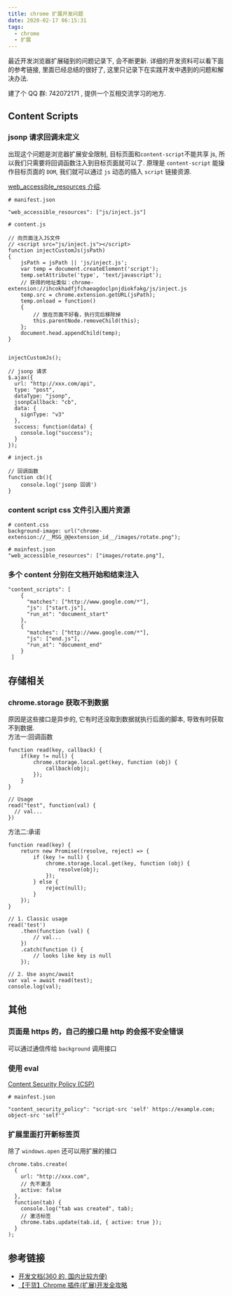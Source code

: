 ```yaml
---
title: chrome 扩展开发问题
date: 2020-02-17 06:15:31
tags:
  - chrome
  - 扩展
---
```


最近开发浏览器扩展碰到的问题记录下, 会不断更新. 详细的开发资料可以看下面的参考链接, 里面已经总结的很好了, 这里只记录下在实践开发中遇到的问题和解决办法.

建了个 QQ 群: 742072171 , 提供一个互相交流学习的地方.

## Content Scripts

### jsonp 请求回调未定义

出现这个问题是浏览器扩展安全限制, 目标页面和`content-script`不能共享 js, 所以我们只需要将回调函数注入到目标页面就可以了. 原理是 `content-script` 能操作目标页面的 `DOM`, 我们就可以通过 `js` 动态的插入 `script` 链接资源.

[web_accessible_resources 介绍](http://open.chrome.360.cn/extension_dev/manifest.html#web_accessible_resources).

```
# manifest.json

"web_accessible_resources": ["js/inject.js"]
```

```
# content.js

// 向页面注入JS文件
// <script src="js/inject.js"></script>
function injectCustomJs(jsPath)
{
    jsPath = jsPath || 'js/inject.js';
    var temp = document.createElement('script');
    temp.setAttribute('type', 'text/javascript');
    // 获得的地址类似：chrome-extension://ihcokhadfjfchaeagdoclpnjdiokfakg/js/inject.js
    temp.src = chrome.extension.getURL(jsPath);
    temp.onload = function()
    {
        // 放在页面不好看，执行完后移除掉
        this.parentNode.removeChild(this);
    };
    document.head.appendChild(temp);
}


injectCustomJs();

// jsonp 请求
$.ajax({
  url: "http://xxx.com/api",
  type: "post",
  dataType: "jsonp",
  jsonpCallback: "cb",
  data: {
    signType: "v3"
  },
  success: function(data) {
    console.log("success");
  }
});

```

```
# inject.js

// 回调函数
function cb(){
    console.log('jsonp 回调')
}
```

### content script css 文件引入图片资源

```
# content.css
background-image: url("chrome-extension://__MSG_@@extension_id__/images/rotate.png");
```

```
# mainfest.json
"web_accessible_resources": ["images/rotate.png"],
```

### 多个 content 分别在文档开始和结束注入

```
"content_scripts": [
    {
      "matches": ["http://www.google.com/*"],
      "js": ["start.js"],
      "run_at": "document_start"
    },
    {
      "matches": ["http://www.google.com/*"],
      "js": ["end.js"],
      "run_at": "document_end"
    }
 ]
```

## 存储相关

### chrome.storage 获取不到数据

原因是这些接口是异步的, 它有时还没取到数据就执行后面的脚本, 导致有时获取不到数据.  
方法一:回调函数

```
function read(key, callback) {
    if(key != null) {
        chrome.storage.local.get(key, function (obj) {
            callback(obj);
        });
    }
}

// Usage
read("test", function(val) {
  // val...
})
```

方法二:承诺

```
function read(key) {
    return new Promise((resolve, reject) => {
        if (key != null) {
            chrome.storage.local.get(key, function (obj) {
                resolve(obj);
            });
        } else {
            reject(null);
        }
    });
}

// 1. Classic usage
read('test')
    .then(function (val) {
        // val...
    })
    .catch(function () {
        // looks like key is null
    });

// 2. Use async/await
var val = await read(test);
console.log(val);
```

## 其他

### 页面是 https 的，自己的接口是 http 的会报不安全错误

可以通过通信传给 `background` 调用接口

### 使用 eval

[Content Security Policy (CSP)](https://developer.chrome.com/extensions/contentSecurityPolicy)

```
# mainfest.json

"content_security_policy": "script-src 'self' https://example.com; object-src 'self'"
```

### 扩展里面打开新标签页

除了 `windows.open` 还可以用扩展的接口

```
chrome.tabs.create(
  {
    url: "http://xxx.com",
    // 先不激活
    active: false
  },
  function(tab) {
    console.log("tab was created", tab);
    // 激活标签
    chrome.tabs.update(tab.id, { active: true });
  }
);
```

## 参考链接

- [开发文档(360 的, 国内比较方便)](http://open.chrome.360.cn/extension_dev/overview.html)
- [【干货】Chrome 插件(扩展)开发全攻略](https://www.cnblogs.com/liuxianan/p/chrome-plugin-develop.html)
